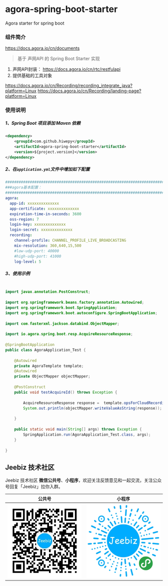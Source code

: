 # agora-spring-boot-starter
Agora starter for spring boot

### 组件简介

https://docs.agora.io/cn/documents

 > 基于 声网API 的 Spring Boot Starter 实现

1. 声网API封装： https://docs.agora.io/cn/rtc/restfulapi
2. 提供基础的工具对象

https://docs.agora.io/cn/Recording/recording_integrate_java?platform=Linux
https://docs.agora.io/cn/Recording/landing-page?platform=Linux

### 使用说明

##### 1、Spring Boot 项目添加 Maven 依赖

``` xml
<dependency>
	<groupId>com.github.hiwepy</groupId>
	<artifactId>agora-spring-boot-starter</artifactId>
	<version>${project.version}</version>
</dependency>
```


##### 2、在`application.yml`文件中增加如下配置

```yaml
################################################################################################################
###agora基本配置：
################################################################################################################
agora:
  app-id: xxxxxxxxxxxxxx
  app-certificate: xxxxxxxxxxxxxx
  expiration-time-in-seconds: 3600
  oss-region: 7
  login-key: xxxxxxxxxxxxxx
  login-secret: xxxxxxxxxxxxxx
  recording:
    channel-profile: CHANNEL_PROFILE_LIVE_BROADCASTING
    mix-resolution: 360,640,15,500
    #low-udp-port: 40000
    #high-udp-port: 41000
    log-level: 5
```

##### 3、使用示例

```java

import javax.annotation.PostConstruct;

import org.springframework.beans.factory.annotation.Autowired;
import org.springframework.boot.SpringApplication;
import org.springframework.boot.autoconfigure.SpringBootApplication;

import com.fasterxml.jackson.databind.ObjectMapper;

import io.agora.spring.boot.resp.AcquireResourceResponse;

@SpringBootApplication
public class AgoraApplication_Test {

    @Autowired
    private AgoraTemplate template;
    @Autowired
    private ObjectMapper objectMapper;

    @PostConstruct
    public void testAcquireId() throws Exception {

        AcquireResourceResponse response =  template.opsForCloudRecording().acquireId("10000", "121212");
        System.out.println(objectMapper.writeValueAsString(response));

    }

    public static void main(String[] args) throws Exception {
        SpringApplication.run(AgoraApplication_Test.class, args);
    }

}
```

## Jeebiz 技术社区

Jeebiz 技术社区 **微信公共号**、**小程序**，欢迎关注反馈意见和一起交流，关注公众号回复「Jeebiz」拉你入群。

|公共号|小程序|
|---|---|
| ![](https://raw.githubusercontent.com/hiwepy/static/main/images/qrcode_for_gh_1d965ea2dfd1_344.jpg)| ![](https://raw.githubusercontent.com/hiwepy/static/main/images/gh_09d7d00da63e_344.jpg)|
